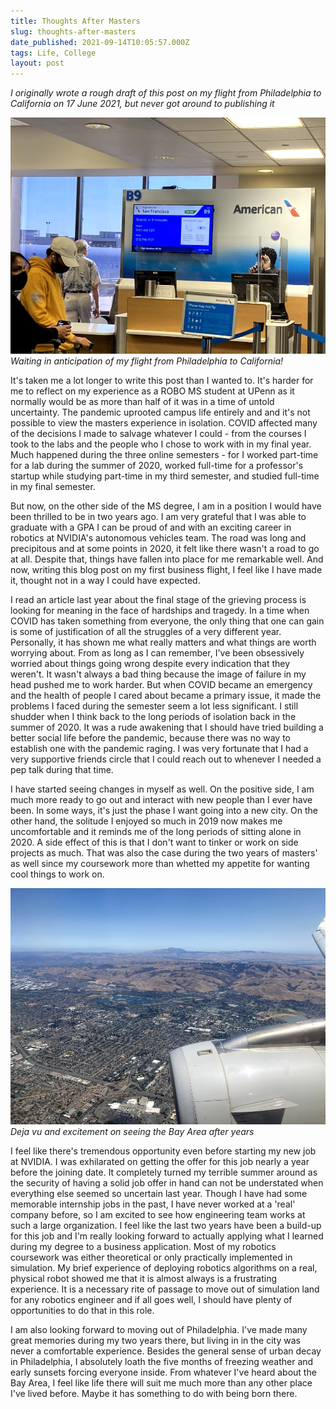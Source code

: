 ```yaml
---
title: Thoughts After Masters
slug: thoughts-after-masters
date_published: 2021-09-14T10:05:57.000Z
tags: Life, College
layout: post
---
```


*I originally wrote a rough draft of this post on my flight from Philadelphia to California on 17 June 2021, but never got around to publishing it*

![](/content/images/2021/IMG_9344.jpg)
*Waiting in anticipation of my flight from Philadelphia to California!*

It's taken me a lot longer to write this post than I wanted to. It's harder for me to reflect on my experience as a ROBO MS student at UPenn as it normally would be as more than half of it was in a time of untold uncertainty. The pandemic uprooted campus life entirely and and it's not possible to view the masters experience in isolation. COVID affected many of the decisions I made to salvage whatever I could - from the courses I took to the labs and the people who I chose to work with in my final year. Much happened during the three online semesters - for I worked part-time for a lab during the summer of 2020, worked full-time for a professor's startup while studying part-time in my third semester, and studied full-time in my final semester.

But now, on the other side of the MS degree, I am in a position I would have been thrilled to be in two years ago. I am very grateful that I was able to graduate with a GPA I can be proud of and with an exciting career in robotics at NVIDIA's autonomous vehicles team. The road was long and precipitous and at some points in 2020, it felt like there wasn't a road to go at all. Despite that, things have fallen into place for me remarkable well. And now, writing this blog post on my first business flight, I feel like I have made it, thought not in a way I could have expected.

I read an article last year about the final stage of the grieving process is looking for meaning in the face of hardships and tragedy. In a time when COVID has taken something from everyone, the only thing that one can gain is some of justification of all the struggles of a very different year. Personally, it has shown me what really matters and what things are worth worrying about. From as long as I can remember, I've been obsessively worried about things going wrong despite every indication that they weren't. It wasn't always a bad thing because the image of failure in my head pushed me to work harder. But when COVID became an emergency and the health of people I cared about became a primary issue, it made the problems I faced during the semester seem a lot less significant. I still shudder when I think back to the long periods of isolation back in the summer of 2020. It was a rude awakening that I should have tried building a better social life before the pandemic, because there was no way to establish one with the pandemic raging. I was very fortunate that I had a very supportive friends circle that I could reach out to whenever I needed a pep talk during that time. 

I have started seeing changes in myself as well. On the positive side, I am much more ready to go out and interact with new people than I ever have been. In some ways, it's just the phase I want going into a new city. On the other hand, the solitude I enjoyed so much in 2019 now makes me uncomfortable and it reminds me of the long periods of sitting alone in 2020. A side effect of this is that I don't want to tinker or work on side projects as much. That was also the case during the two years of masters' as well since my coursework more than whetted my appetite for wanting cool things to work on.

![](/content/images/2021/IMG_9377.jpg)
*Deja vu and excitement on seeing the Bay Area after years*

I feel like there's tremendous opportunity even before starting my new job at NVIDIA. I was exhilarated on getting the offer for this job nearly a year before the joining date. It completely turned my terrible summer around as the security of having a solid job offer in hand can not be understated when everything else seemed so uncertain last year. Though I have had some memorable internship jobs in the past, I have never worked at a 'real' company before, so I am excited to see how engineering team works at such a large organization. I feel like the last two years have been a build-up for this job and I'm really looking forward to actually applying what I learned during my degree to a business application. Most of my robotics coursework was either theoretical or only practically implemented in simulation. My brief experience of deploying robotics algorithms on a real, physical robot showed me that it is almost always is a frustrating experience. It is a necessary rite of passage to move out of simulation land for any robotics engineer and if all goes well, I should have plenty of opportunities to do that in this role.

I am also looking forward to moving out of Philadelphia. I've made many great memories during my two years there, but living in in the city was never a comfortable experience. Besides the general sense of urban decay in Philadelphia, I absolutely loath the five months of freezing weather and early sunsets forcing everyone inside. From whatever I've heard about the Bay Area, I feel like life there will suit me much more than any other place I've lived before. Maybe it has something to do with being born there. 